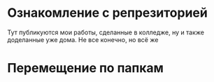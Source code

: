 # Ознакомление с репрезиторией
Тут публикуются мои работы, сделанные в колледже, ну и также доделанные уже дома. Не все конечно, но всё же

# Перемещение по папкам
